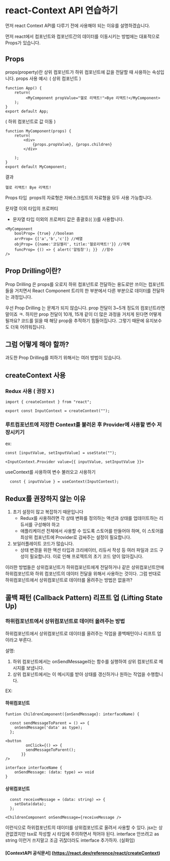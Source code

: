 # react-Context API 연습하기

먼저 react Context API를 다루기 전에 사용해야 되는 이유를 설명하겠습니다.

먼저 react에서 컴포넌트와 컴포넌트간의 데이터를 이동시키는 방법에는 대표적으로 Props가 있습니다.

## Props
props(property)란 상위 컴포넌트가 하위 컴포넌트에 값을 전달할 때 사용하는 속성입니다.
props 사용 예시:
( 상위 컴포넌트 )
```
function App() {
    return(
         <MyComponent propValue="헬로 리액트!">Bye 리액트!</MyComponent>
    );
}
export default App;
```

( 하위 컴포넌트로 값 이동 )
```
function MyComponent(props) {
    return(
        <div>
            {props.propValue}, {props.children}
        </div>

    );
}
export default MyComponent;
```
결과
```
헬로 리액트! Bye 리액트!
```

Props 타입 
props의 자료형은 자바스크립트의 자료형을 모두 사용 가능합니다. 

 문자열 이외 타입의 프로퍼티 
- 문자열 타입 이외의 프로퍼티 값은 중괄호({ })를 사용합니다. 
```
<MyComponent 
	boolProp= {true} //boolean
	arrProp= {['a','b','c']} //배열
	objProp= {{name:'코딩젤리', title:'헬로리액트!'}} //객체
	funcProp= {() => { alert('알림창'); }}  //함수 
/>
```

## Prop Drilling이란?
Prop Drilling 은 props를 오로지 하위 컴포넌트로 전달하는 용도로만 쓰이는 컴포넌트들을 거치면서 React Component 트리의 한 부분에서 다른 부분으로 데이터를 전달하는 과정입니다.

우선 Prop Drilling 는 문제가 되지 않습니다. prop 전달이 3~5개 정도의 컴포넌트라면 말이죠 ㅋ.
하지만 prop 전달이 10개, 15개 같이 더 많은 과정을 거치게 된다면 어떻게 될까요? 코드를 읽을 때 해당 prop을 추적하기 힘들어집니다.
그렇기 때문에 유지보수도 더욱 어려워집니다.

## 그럼 어떻게 해야 할까?
과도한 Prop Drilling를 피하기 위해서는 여러 방법이 있습니다.


## createContext 사용
### Redux 사용 ( 권장 X )
```
import { createContext } from "react";

export const InputContext = createContext("");
```

### 루트컴포넌트에 저장한 Context를 불러온 후 Provider에 사용할 변수 저장시키기

ex:

```
const [inputValue, setInputValue] = useState("");

<InputContext.Provider value={{ inputValue, setInputValue }}>
```

useContext를 사용하여 변수 불러오고 사용하기

```
  const { inputValue } = useContext(InputContext);
```
## Redux를 권장하지 않는 이유
1. 초기 설정이 많고 복잡하기 때문입니다
	- Redux를 사용하려면 각 상태 변화를 정의하는 액션과 상태를 업데이트하는 리듀서를 구성해야 하고
	- 애플리케이션 전체에서 사용할 수 있도록 스토어를 만들어야 하며, 이 스토어를 최상위 컴포넌트에 Provider로 감싸주는 설정이 필요합니다.
2. 보일러플레이트 코드가 많습니다.
	- 상태 변경을 위한 액션 타입과 크리에이터, 리듀서 작성 등 여러 파일과 코드 구성이 필요합니다. 이로 인해 프로젝트의 초기 코드 양이 많아집니다.



이러한 방법들은 상위컴포넌트가 하위컴포넌트에게 전달하거나 같은 상위컴포넌트안에 하위컴포넌트와 하위 컴포넌트의 데이터 전달을 위해서 사용하는 것이다.
그럼 반대로 하위컴포넌트에서 상위컴포넌트로 데이터를 올려주는 방법은 없을까?

## 콜백 패턴 (Callback Pattern)  리프트 업 (Lifting State Up)
### 하위컴포넌트에서 상위컴포넌트로 데이터 올려주는 방법

하위컴포넌트에서 상위컴포넌트로 데이터를 올려주는 작업을 콜백패턴이나 리프트 업이라고 부른다.

설명: 
1. 하위 컴포넌트에서는 onSendMessage라는 함수를 실행하여 상위 컴포넌트로 메시지를 보냅니다.
2. 상위 컴포넌트에서는 이 메시지를 받아 상태를 갱신하거나 원하는 작업을 수행합니다.

EX: 
#### 하위컴포넌트
```
funtion ChildrenComponent({onSendMessage}: interfaceName) {
```
```
  const sendMessageToParent = () => {
    onSendMessage('data' as type);
  };
```
```
<button
         onClick={() => {
         sendMessageToParent();
       }}
/>
```
```
interface interfaceName {
	onSendMessage: (data: type) => void
}
```

#### 상위컴포넌트
```
  const receiveMessage = (data: string) => {
    setData(data);
  };
```
```
<ChildrenComponent onSendMessage={receiveMessage />
```

이런식으로 하위컴포넌트의 데이터를 상위컴포넌트로 올려서 사용할 수 있다.
jsx는 상관없겠지만 tsx로 작성할 시 타입에 주의하면서 적어야 된다.
interface 안쓰려고 as string 이런거 쓰지말고 조금 귀찮더라도 interface 추가하자. (실화임)



#### [ContextAPI 공식문서] (https://react.dev/reference/react/createContext)
